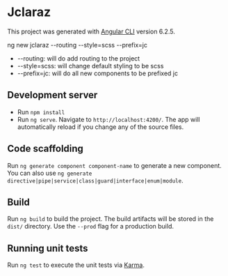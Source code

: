 # Jclaraz

This project was generated with [Angular CLI](https://github.com/angular/angular-cli) version 6.2.5.

ng new jclaraz --routing --style=scss --prefix=jc

* --routing: will do add routing to the project
* --style=scss: will change default styling to be scss
* --prefix=jc: will do all new components to be prefixed jc

## Development server

* Run `npm install`
* Run `ng serve`. Navigate to `http://localhost:4200/`. The app will automatically reload if you change any of the source files.

## Code scaffolding

Run `ng generate component component-name` to generate a new component. You can also use `ng generate directive|pipe|service|class|guard|interface|enum|module`.

## Build

Run `ng build` to build the project. The build artifacts will be stored in the `dist/` directory. Use the `--prod` flag for a production build.

## Running unit tests

Run `ng test` to execute the unit tests via [Karma](https://karma-runner.github.io).
